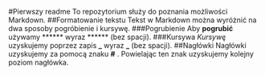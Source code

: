 #Pierwszy readme
 To repozytorium służy do poznania możliwości Markdown.
##Formatowanie tekstu
Tekst w Markdown można wyróżnić na dwa sposoby pogróbienie i kursywę.
###Pogrubienie
 Aby **pogrubić** używamy ****** wyraz ****** (bez spacji).
###Kursywa
 _Kursywę_ uzyskujemy poprzez zapis **_** wyraz **_** (bez spacji).
##Nagłówki
 Nagłówki uzyskujemy za pomocą znaku **#** . Powielając ten znak uzyskujemy kolejny poziom nagłówka.

